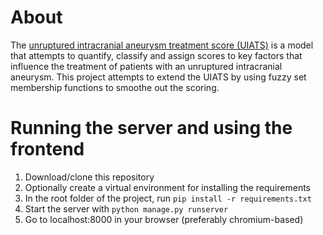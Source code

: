 # About
The [unruptured intracranial aneurysm treatment score (UIATS)](https://www.ncbi.nlm.nih.gov/pmc/articles/PMC4560059/) is a model that attempts to quantify, classify and assign scores to key factors that influence the treatment of patients with an unruptured intracranial aneurysm. This project attempts to extend the UIATS by using fuzzy set membership functions to smoothe out the scoring.

# Running the server and using the frontend
1. Download/clone this repository
2. Optionally create a virtual environment for installing the requirements
3. In the root folder of the project, run `pip install -r requirements.txt`
4. Start the server with `python manage.py runserver`
5. Go to localhost:8000 in your browser (preferably chromium-based)
